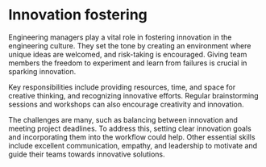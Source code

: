 # Innovation fostering

Engineering managers play a vital role in fostering innovation in the engineering culture. They set the tone by creating an environment where unique ideas are welcomed, and risk-taking is encouraged. Giving team members the freedom to experiment and learn from failures is crucial in sparking innovation.

Key responsibilities include providing resources, time, and space for creative thinking, and recognizing innovative efforts. Regular brainstorming sessions and workshops can also encourage creativity and innovation.

The challenges are many, such as balancing between innovation and meeting project deadlines. To address this, setting clear innovation goals and incorporating them into the workflow could help. Other essential skills include excellent communication, empathy, and leadership to motivate and guide their teams towards innovative solutions.